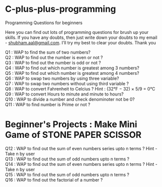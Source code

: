 # C-plus-plus-programming

Programming Questions for beginners

Here you can find out lots of programming questions for brush up your skills.
If you have any doubts, then just write down your doubts to my email - shubham.aal@gmail.com. I'll try my best to clear your doubts.
Thank you


Q1 : WAP to find the sum of two numbers?<br/>
Q2 : WAP to find out the number is even or not ?<br/>
Q3 : WAP to find out the number is odd or not ?<br/>
Q4 : WAP to find out which number is greatest among 3 numbers?<br/>
Q5 : WAP to find out which number is greatest among 4 numbers?<br/>
Q6 : WAP to swap two numbers by using three variable?<br/>
Q7 : WAP to swap two numbers without using third variable ?<br/>
Q8 : WAP to convert Fahrenheit to Celcius ? Hint : (32°F − 32) × 5/9 = 0°C<br/>
Q9 : WAP to convert Hours to minute and minute to hours?<br/>
Q10 : WAP to divide a number and check denominoter not be 0?<br/>
Q11 : WAP to find number is Prime or not ?<br/>

# Beginner's Projects : Make Mini Game of STONE PAPER SCISSOR

Q12 : WAP to find out the sum of even numbers series upto n terms ? Hint - Take n by user<br/>
Q13 : WAP to find out the sum of odd numbers upto n terms ?<br/>
Q14 : WAP to find out the sum of even numbers series upto n terms ? Hint - Take n by user<br/>
Q15 : WAP to find out the sum of odd numbers upto n terms ?<br/>
Q16 : WAP to find out the factorial of a number ?<br/>
